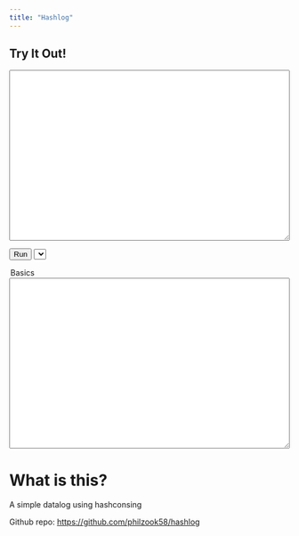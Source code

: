 ```yaml
---
title: "Hashlog"
---
```


## Try It Out!
<script src="/hashlog/main.bc.js"> </script>

<script>
function run() {
    var query = document.getElementById("query").value;
    const result = Hashlog.runhashlog(query);
    console.log(result);
    document.getElementById("result").value = result;
}
//window.run = run;
//run();

function pickerbox(select){
    var xhr = new XMLHttpRequest();
    xhr.open('GET', `/hashlog/test/${select.value}`, true);

    // If specified, responseType must be empty string or "text"
    xhr.responseType = 'text';

    xhr.onload = function () {
        if (xhr.readyState === xhr.DONE) {
            if (xhr.status === 200) {
                //console.log(xhr.response);
                //console.log(xhr.responseText);
                document.getElementById("query").value = xhr.responseText;
            }
        }
    };

    xhr.send(null);
}
window.onload = () => {
    urlParams = new URLSearchParams(window.location.search);
    url_eaxmple = urlParams.get('example');

    picker = document.getElementById("examplepicker")
    if(url_eaxmple != null){
        picker.value = url_eaxmple;
    }
    pickerbox(picker)

    
    }
</script>

<textarea id="query" rows="20" style="width:100%">
</textarea>
<button onclick="run()">Run</button>
<select name="example" onchange="pickerbox(this)" id="examplepicker">
  <option value="path.dl">Basics</option>
</select>
<textarea id="result" rows="20" style="width:100%"> </textarea>

# What is this?

A simple datalog using hashconsing

Github repo: <https://github.com/philzook58/hashlog>